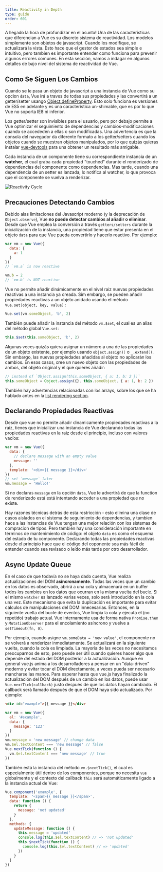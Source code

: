 ```yaml
---
title: Reactivity in Depth
type: guide
order: 601
---
```


A llegado la hora de profundizar en el asunto! Una de las características que diferencian a Vue es su discreto sistema de reactividad. Los modelos simplemente son objetos de javascript. Cuando los modifique, se actualizará la vista. Esto hace que el gestor de estados sea simple e intuitivo, pero tambien es importante entender como funciona para prevenir algunos errores comunes. En esta sección, vamos a indagar en algunos detalles de bajo nivel del sistema de reactividad de Vue.

## Como Se Siguen Los Cambios

Cuando se le pasa un objeto de javascript a una instancia de Vue como su opcion `data`, Vue irá a traves de todas sus propiedades y las convertirá a un getter/setter usango [Object.defineProperty](https://developer.mozilla.org/en-US/docs/Web/JavaScript/Reference/Global_Objects/Object/defineProperty). Esto solo funciona es versiones de ES5 en adelante y es una característica un-shimable, que es por lo que Vue no soporta IE8 ni inferior.

Los getter/setter son invisibles para el usuario, pero por debajo permite a Vue optimizar el seguimiento de dependencias y cambios-modificaciones cuando se accededen a ellas o son modificadas. Una advertencia es que la consola del navegador da diferente formato a los getter/setters cuando los objetos cuando se muestran objetos manipulados, por lo que quizás quieras instalar [vue-devtools](https://github.com/vuejs/vue-devtools) para una obtener un resultado más amigable.

Cada instancia de un componente tiene su correspondiente instancia de un **watcher**, el cual graba cada propiedad "touched" durante el renderizado de dependencias del componente como dependencias. Mas tarde, cuando una dependencia de un setter es lanzada, lo notifica al watcher, lo que provoca que el componente se vuelva a renderizar.

![Reactivity Cycle](/images/data.png)

## Precauciones Detectando Cambios

Debido alas limitaciones del Javascript moderno (y la deprecación de `Object.observe`), Vue **no puede detectar cambios al añadir o eliminar**. Desde que Vue emplea la conversión a través `getters/setters` durante la inicialización de la instancia, una propiedad tiene que estar presenta en el objeto `data` para que Vue pueda convertirlo y hacerlo reactivo. Por ejemplo:

``` js
var vm = new Vue({
  data: {
    a: 1
  }
})
// `vm.a` is now reactive

vm.b = 2
// `vm.b` is NOT reactive
```

Vue no permite añadir dinámicamente en el nivel raiz nuevas propiedades reactivas a una instancia ya creada. Sim embargo, se pueden añadir propiedades reactivas a un objeto anidado usando el método `Vue.set(object, key, value)` :

``` js
Vue.set(vm.someObject, 'b', 2)
```

También puede añadir la instancia del método `vm.$set`, el cual es un alias del método global `Vue.set`:

``` js
this.$set(this.someObject, 'b', 2)
```
Algunas veces quizás quiera asignar un número a una de las propiedades de un objeto existente, por ejemplo usando `object.assign()` o `_.extend()`. Sin embargo, las nuevas propiedades añadidas al objeto no aplicarán los cambios. En esos casos, cree un nuevo objeto con las propiedades de ambos, del objeto original y el que quieres añadir:

``` js
// instead of `Object.assign(this.someObject, { a: 1, b: 2 })`
this.someObject = Object.assign({}, this.someObject, { a: 1, b: 2 })
```

También hay advertencias relacionadas con los arrays, sobre los que se ha hablado antes en la [list rendering section](list.html#Caveats).

## Declarando Propiedades Reactivas

Desde que vue no permite añadir dinamicamente propiedades reactivas a la raiz, tienes que inicializar una instancia de Vue declarando todas las propiedades reactivas en la raiz desde el principio, incluso con valores vacíos:

``` js
var vm = new Vue({
  data: {
    // declare message with an empty value
    message: ''
  },
  template: '<div>{{ message }}</div>'
})
// set `message` later
vm.message = 'Hello!'
```

Si no declaras `message` en la opción `data`, Vue le advertirá de que la function de renderizado está está intentando acceder a una propiedad que no existe.

Hay razones técnicas detrás de esta restricción - esto elimina una clase de casos aislados en el sistema de seguimiento de dependencias, y tambien hace a las instancias de Vue tengan una mejor relación con los sistemas de compracion de tipos. Pero también hay una consideración importante en términos de mantenimiento de código: el objeto `data` es como el esquema del estado de tu componente. Declarando todas las propiedades reactivas desde el principio hace que el código del coponente sea más fácil de entender cuando sea revisado o leído más tarde por otro desarrollador.

## Async Update Queue

En el caso de que todavía no se haya dado cuenta, Vue realiza actualizaciones del DOM **asíncronamente**. Todas las veces que un cambio en los datos es observado, abrirá a una cola y almacenará en un buffer todos los cambios en los datos que ocurran en la misma vuelta del bucle. Si el mismo `watcher` es lanzado varias veces, solo será introducido en la cola una vez. Este mecanismo que evita la duplicación es importante para evitar cálculos de manipulaciones del DOM innecesarias. Entonces, en la siguiente vuelta del bucle de eventos, Vue limpia la cola y ejecuta el (no repetido) trabajo actual. Vue internamente usa de forma nativa `Promise.then` y `MutationObserver` para el encolamiento asíncrono y vuelve a `setTimeout(fn, 0)`.

Por ejemplo, cuando asigne `vm.someData = 'new value'`, el componente no se volverá a renderizar inmediatamente. Se actualizará en la siguiente vuelta, cuando la cola es limpiada. La mayoría de las veces no necesitamos preocuparnos de esto, pero puede ser útil cuando quieres hacer algo que depende del estado del DOM posterior a la actualización. Aunque en general vue.js anima a los desarrolladores a pensar en un "data-driven" moderno y evitar tocar el DOM directamente, a veces pueda ser necesario mancharse las manos. Para esperar hasta que vue.js haya finalizado la actualización del DOM después de un cambio en los datos, puede usar `Vue.nextTick(callback)` justo después de que los datos hayan cambiado. El callback será llamado después de que el DOM haya sido actualizado. Por ejemplo:

``` html
<div id="example">{{ message }}</div>
```

``` js
var vm = new Vue({
  el: '#example',
  data: {
    message: '123'
  }
})
vm.message = 'new message' // change data
vm.$el.textContent === 'new message' // false
Vue.nextTick(function () {
  vm.$el.textContent === 'new message' // true
})
```

También está la instancia del método `vm.$nextTick()`, el cual es especialmente útil dentro de los componentes, porque no necesita `vue` globalmente y el contexto del callback `this` será automáticamente ligado a la instancia actual de Vue:

``` js
Vue.component('example', {
  template: '<span>{{ message }}</span>',
  data: function () {
    return {
      message: 'not updated'
    }
  },
  methods: {
    updateMessage: function () {
      this.message = 'updated'
      console.log(this.$el.textContent) // => 'not updated'
      this.$nextTick(function () {
        console.log(this.$el.textContent) // => 'updated'
      })
    }
  }
})
```
